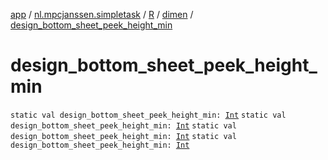 [app](../../../index.md) / [nl.mpcjanssen.simpletask](../../index.md) / [R](../index.md) / [dimen](index.md) / [design_bottom_sheet_peek_height_min](.)

# design_bottom_sheet_peek_height_min

`static val design_bottom_sheet_peek_height_min: `[`Int`](https://kotlinlang.org/api/latest/jvm/stdlib/kotlin/-int/index.html)
`static val design_bottom_sheet_peek_height_min: `[`Int`](https://kotlinlang.org/api/latest/jvm/stdlib/kotlin/-int/index.html)
`static val design_bottom_sheet_peek_height_min: `[`Int`](https://kotlinlang.org/api/latest/jvm/stdlib/kotlin/-int/index.html)
`static val design_bottom_sheet_peek_height_min: `[`Int`](https://kotlinlang.org/api/latest/jvm/stdlib/kotlin/-int/index.html)